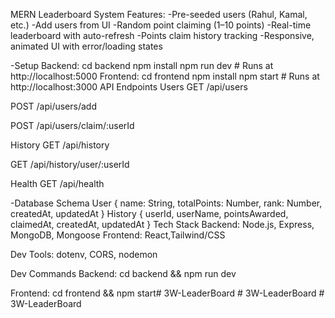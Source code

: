 MERN Leaderboard System
Features:
-Pre-seeded users (Rahul, Kamal, etc.)
-Add users from UI
-Random point claiming (1–10 points)
-Real-time leaderboard with auto-refresh
-Points claim history tracking
-Responsive, animated UI with error/loading states

-Setup
  Backend:
cd backend
npm install
npm run dev # Runs at http://localhost:5000
  Frontend:
cd frontend
npm install
npm start   # Runs at http://localhost:3000
API Endpoints
Users
GET /api/users 

POST /api/users/add

POST /api/users/claim/:userId 

History
GET /api/history 

GET /api/history/user/:userId 

Health
GET /api/health 

-Database Schema
User
{
  name: String, totalPoints: Number,
  rank: Number, createdAt, updatedAt
}
History
{
  userId, userName, pointsAwarded,
  claimedAt, createdAt, updatedAt
}
 Tech Stack
Backend: Node.js, Express, MongoDB, Mongoose
Frontend: React,Tailwind/CSS

Dev Tools: dotenv, CORS, nodemon

 Dev Commands
Backend:
cd backend && npm run dev

Frontend:
cd frontend && npm start#   3 W - L e a d e r B o a r d  
 #   3 W - L e a d e r B o a r d  
 #   3 W - L e a d e r B o a r d  
 